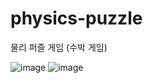 # physics-puzzle
물리 퍼즐 게임 (수박 게임)

![image](https://github.com/heesunc/physics-puzzle/assets/112846188/f9dfde68-97b8-4870-a637-5ce206276545)
![image](https://github.com/heesunc/physics-puzzle/assets/112846188/2376c7c0-f42f-44c4-8f0f-c8be20ad43ff)
